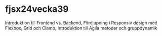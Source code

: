 # fjsx24vecka39
Introduktion till Frontend vs. Backend, Fördjupning i Responsiv design med Flexbox, Grid och Clamp, Introduktion till Agila metoder och gruppdynamik
